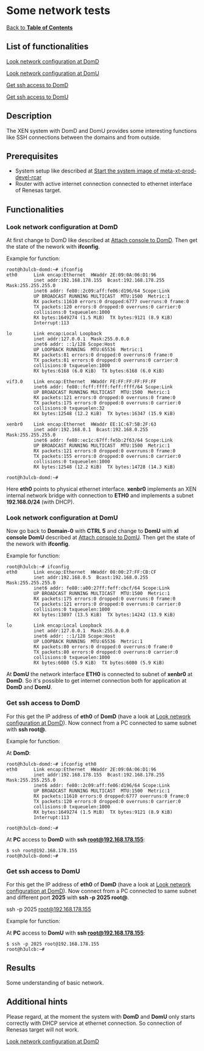 # Some network tests

[Back to **Table of Contents**](contents.md)

## List of functionalities

[place holder for start of short list of ## Functionalities]: # (This is used by tool to create a short content list as start point)

[Look network configuration at DomD](#look-network-configuration-at-domd)

[Look network configuration at DomU](#look-network-configuration-at-domu)

[Get ssh access to DomD](#get-ssh-access-to-domd)

[Get ssh access to DomU](#get-ssh-access-to-domu)

[place holder for end of short list of ## Functionalities]: # (This is used by tool to create a short content list as end point)

## Description

The XEN system with DomD and DomU provides some interesting functions like SSH connections between the domains and from outside.

## Prerequisites

- System setup like described at [Start the system image of meta-xt-prod-devel-rcar](start-img.md)
- Router with active internet connection connected to ethernet interface of Renesas target.

## Functionalities

### Look network configuration at DomD

At first change to DomD like described at [Attach console to DomD](Dom0-1stactivities.md#attach-console-to-domd). Then get the state of the nework with **ifconfig**.

Example for function:

```
root@h3ulcb-domd:~# ifconfig
eth0      Link encap:Ethernet  HWaddr 2E:09:0A:06:D1:96
          inet addr:192.168.178.155  Bcast:192.168.178.255  Mask:255.255.255.0
          inet6 addr: fe80::2c09:aff:fe06:d196/64 Scope:Link
          UP BROADCAST RUNNING MULTICAST  MTU:1500  Metric:1
          RX packets:11610 errors:0 dropped:6777 overruns:0 frame:0
          TX packets:120 errors:0 dropped:0 overruns:0 carrier:0
          collisions:0 txqueuelen:1000
          RX bytes:1649274 (1.5 MiB)  TX bytes:9121 (8.9 KiB)
          Interrupt:113

lo        Link encap:Local Loopback
          inet addr:127.0.0.1  Mask:255.0.0.0
          inet6 addr: ::1/128 Scope:Host
          UP LOOPBACK RUNNING  MTU:65536  Metric:1
          RX packets:81 errors:0 dropped:0 overruns:0 frame:0
          TX packets:81 errors:0 dropped:0 overruns:0 carrier:0
          collisions:0 txqueuelen:1000
          RX bytes:6168 (6.0 KiB)  TX bytes:6168 (6.0 KiB)

vif3.0    Link encap:Ethernet  HWaddr FE:FF:FF:FF:FF:FF
          inet6 addr: fe80::fcff:ffff:feff:ffff/64 Scope:Link
          UP BROADCAST RUNNING MULTICAST  MTU:1500  Metric:1
          RX packets:121 errors:0 dropped:0 overruns:0 frame:0
          TX packets:175 errors:0 dropped:0 overruns:0 carrier:0
          collisions:0 txqueuelen:32
          RX bytes:12548 (12.2 KiB)  TX bytes:16347 (15.9 KiB)

xenbr0    Link encap:Ethernet  HWaddr EE:1C:67:5B:2F:63
          inet addr:192.168.0.1  Bcast:192.168.0.255  Mask:255.255.255.0
          inet6 addr: fe80::ec1c:67ff:fe5b:2f63/64 Scope:Link
          UP BROADCAST RUNNING MULTICAST  MTU:1500  Metric:1
          RX packets:121 errors:0 dropped:0 overruns:0 frame:0
          TX packets:155 errors:0 dropped:0 overruns:0 carrier:0
          collisions:0 txqueuelen:1000
          RX bytes:12548 (12.2 KiB)  TX bytes:14728 (14.3 KiB)

root@h3ulcb-domd:~#
```

Here **eth0** points to physical ethernet interface. **xenbr0** implements an XEN internal network bridge with connection to **ETH0** and implements a subnet **192.168.0/24** (with DHCP). 

### Look network configuration at DomU

Now go back to **Domain-0** with **CTRL 5** and change to **DomU** with **xl console DomU** described at [Attach console to DomU](Dom0-1stactivities.md#attach-console-to-domu). Then get the state of the nework with **ifconfig**.

Example for function:

```
root@h3ulcb:~# ifconfig
eth0      Link encap:Ethernet  HWaddr 08:00:27:FF:CB:CF
          inet addr:192.168.0.5  Bcast:192.168.0.255  Mask:255.255.255.0
          inet6 addr: fe80::a00:27ff:feff:cbcf/64 Scope:Link
          UP BROADCAST RUNNING MULTICAST  MTU:1500  Metric:1
          RX packets:175 errors:0 dropped:0 overruns:0 frame:0
          TX packets:121 errors:0 dropped:0 overruns:0 carrier:0
          collisions:0 txqueuelen:1000
          RX bytes:13897 (13.5 KiB)  TX bytes:14242 (13.9 KiB)

lo        Link encap:Local Loopback
          inet addr:127.0.0.1  Mask:255.0.0.0
          inet6 addr: ::1/128 Scope:Host
          UP LOOPBACK RUNNING  MTU:65536  Metric:1
          RX packets:80 errors:0 dropped:0 overruns:0 frame:0
          TX packets:80 errors:0 dropped:0 overruns:0 carrier:0
          collisions:0 txqueuelen:1000
          RX bytes:6080 (5.9 KiB)  TX bytes:6080 (5.9 KiB)
```

At **DomU** the network interface **ETH0** is connected to subnet of **xenbr0** at **DomD**. So it's possible to get internet connection both for application at **DomD** and **DomU**.

### Get ssh access to DomD

For this get the IP address of **eth0** of **DomD** (have a look at [Look network configuration at DomD](#look-network-configuration-at-domd)).
Now connect from a PC connected to same subnet with **ssh root@<ip>**.

Example for function:

At **DomD**:

```
root@h3ulcb-domd:~# ifconfig eth0
eth0      Link encap:Ethernet  HWaddr 2E:09:0A:06:D1:96
          inet addr:192.168.178.155  Bcast:192.168.178.255  Mask:255.255.255.0
          inet6 addr: fe80::2c09:aff:fe06:d196/64 Scope:Link
          UP BROADCAST RUNNING MULTICAST  MTU:1500  Metric:1
          RX packets:11610 errors:0 dropped:6777 overruns:0 frame:0
          TX packets:120 errors:0 dropped:0 overruns:0 carrier:0
          collisions:0 txqueuelen:1000
          RX bytes:1649274 (1.5 MiB)  TX bytes:9121 (8.9 KiB)
          Interrupt:113

root@h3ulcb-domd:~#
```

At **PC** access to **DomD** with **ssh root@192.168.178.155**:

```
$ ssh root@192.168.178.155
root@h3ulcb-domd:~# 
```

### Get ssh access to DomU

For this get the IP address of **eth0** of **DomD** (have a look at [Look network configuration at DomD](#look-network-configuration-at-domd)).
Now connect from a PC connected to same subnet and different port **2025** with **ssh -p 2025 root@<ip>**.

ssh -p 2025 root@192.168.178.155

Example for function:


At **PC** access to **DomU** with **ssh root@192.168.178.155**:

```
$ ssh -p 2025 root@192.168.178.155
root@h3ulcb:~#
```

## Results

Some understanding of basic network.

## Additional hints

Please regard, at the moment the system with **DomD** and **DomU** only starts correctly with DHCP service at ethernet connection. So connection of Renesas target will not work.

[Look network configuration at DomD](#look-network-configuration-at-domd)
